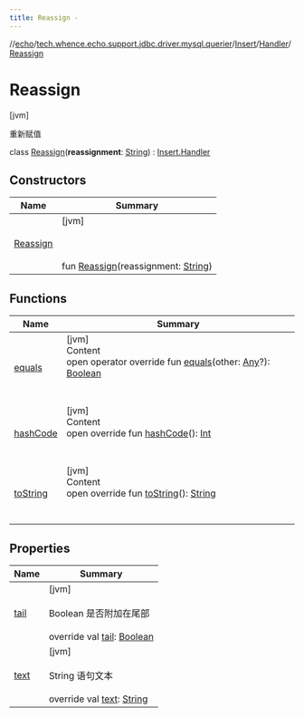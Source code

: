 ```yaml
---
title: Reassign -
---
```

//[echo](../../../../index.md)/[tech.whence.echo.support.jdbc.driver.mysql.querier](../../../index.md)/[Insert](../../index.md)/[Handler](../index.md)/[Reassign](index.md)



# Reassign  
 [jvm] 

重新赋值

class [Reassign](index.md)(**reassignment**: [String](https://kotlinlang.org/api/latest/jvm/stdlib/kotlin/-string/index.html)) : [Insert.Handler](../index.md)   


## Constructors  
  
|  Name|  Summary| 
|---|---|
| [Reassign](-reassign.md)|  [jvm] <br><br><br><br>fun [Reassign](-reassign.md)(reassignment: [String](https://kotlinlang.org/api/latest/jvm/stdlib/kotlin/-string/index.html))   <br>


## Functions  
  
|  Name|  Summary| 
|---|---|
| [equals](../../../../tech.whence.echo.webclient.response.exception/-response-unrecognized-exception/index.md#kotlin/Any/equals/#kotlin.Any?/PointingToDeclaration/)| [jvm]  <br>Content  <br>open operator override fun [equals](../../../../tech.whence.echo.webclient.response.exception/-response-unrecognized-exception/index.md#kotlin/Any/equals/#kotlin.Any?/PointingToDeclaration/)(other: [Any](https://kotlinlang.org/api/latest/jvm/stdlib/kotlin/-any/index.html)?): [Boolean](https://kotlinlang.org/api/latest/jvm/stdlib/kotlin/-boolean/index.html)  <br><br><br>
| [hashCode](../../../../tech.whence.echo.webclient.response.exception/-response-unrecognized-exception/index.md#kotlin/Any/hashCode/#/PointingToDeclaration/)| [jvm]  <br>Content  <br>open override fun [hashCode](../../../../tech.whence.echo.webclient.response.exception/-response-unrecognized-exception/index.md#kotlin/Any/hashCode/#/PointingToDeclaration/)(): [Int](https://kotlinlang.org/api/latest/jvm/stdlib/kotlin/-int/index.html)  <br><br><br>
| [toString](../../../../tech.whence.echo.webclient.response.exception/-response-unrecognized-exception/index.md#kotlin/Any/toString/#/PointingToDeclaration/)| [jvm]  <br>Content  <br>open override fun [toString](../../../../tech.whence.echo.webclient.response.exception/-response-unrecognized-exception/index.md#kotlin/Any/toString/#/PointingToDeclaration/)(): [String](https://kotlinlang.org/api/latest/jvm/stdlib/kotlin/-string/index.html)  <br><br><br>


## Properties  
  
|  Name|  Summary| 
|---|---|
| [tail](index.md#tech.whence.echo.support.jdbc.driver.mysql.querier/Insert.Handler.Reassign/tail/#/PointingToDeclaration/)|  [jvm] <br><br>Boolean 是否附加在尾部<br><br>override val [tail](index.md#tech.whence.echo.support.jdbc.driver.mysql.querier/Insert.Handler.Reassign/tail/#/PointingToDeclaration/): [Boolean](https://kotlinlang.org/api/latest/jvm/stdlib/kotlin/-boolean/index.html)   <br>
| [text](index.md#tech.whence.echo.support.jdbc.driver.mysql.querier/Insert.Handler.Reassign/text/#/PointingToDeclaration/)|  [jvm] <br><br>String 语句文本<br><br>override val [text](index.md#tech.whence.echo.support.jdbc.driver.mysql.querier/Insert.Handler.Reassign/text/#/PointingToDeclaration/): [String](https://kotlinlang.org/api/latest/jvm/stdlib/kotlin/-string/index.html)   <br>

